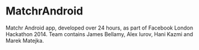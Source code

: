 MatchrAndroid
=============

Matchr Android app, developed over 24 hours, as part of Facebook London Hackathon 2014. Team contains James Bellamy, Alex Iurov, Hani Kazmi and Marek Matejka.
